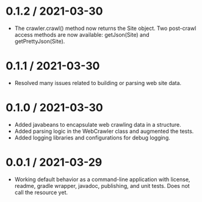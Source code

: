 0.1.2 / 2021-03-30
==================

  * The crawler.crawl() method now returns the Site object. Two post-crawl access methods are now available: getJson(Site) and getPrettyJson(Site).

0.1.1 / 2021-03-30
==================

  * Resolved many issues related to building or parsing web site data.

0.1.0 / 2021-03-30
==================

  * Added javabeans to encapsulate web crawling data in a structure.
  * Added parsing logic in the WebCrawler class and augmented the tests.
  * Added logging libraries and configurations for debug logging.

0.0.1 / 2021-03-29
==================

  * Working default behavior as a command-line application with license, readme, gradle wrapper, javadoc, publishing, and unit tests. Does not call the resource yet.

